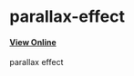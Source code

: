 # parallax-effect

<h4><a href='https://hadioryanipr.github.io/parallax-effect/'>View Online</a></h4>

  parallax effect 



 
 

